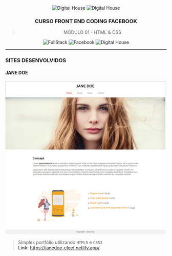 <p align="center">
    <img alt="Digital House" src="https://estacaohack.fb.com/wp-content/uploads/sites/55/2018/11/estacao-hack-logo.png" width="300"/>
    <img alt="Digital House" src="https://www.digitalhouse.com/logo-color.svg" width="280"/>
</>

<h3 align="center">
  CURSO FRONT END CODING FACEBOOK
</h3>

<blockquote align="center">MÓDULO 01 - HTML & CSS</blockquote>

<p align="center">
    <img alt="FullStack" src="https://img.shields.io/badge/course-front%20end-FFA500?style=flat-square">
    <img alt="Facebook" src="https://img.shields.io/badge/by-facebook-009ACD?style=flat-square">
    <img alt="Digital House" src="https://img.shields.io/badge/in-digital%20house-FF4040?style=flat-square">
</p>

<hr>

### SITES DESENVOLVIDOS

#### JANE DOE

<img src="/janedoe/mockups/mockup_home_v2.jpeg" alt="Jane Doe" width="500">

> Simples portfólio utilizando `HTML5` e `CSS3`  
**Link:** https://janedoe-cleef.netlify.app/

